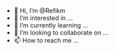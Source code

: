- 👋 Hi, I’m @Refikm
- 👀 I’m interested in ...
- 🌱 I’m currently learning ...
- 💞️ I’m looking to collaborate on ...
- 📫 How to reach me ...

<!---
Refikm/Refikm is a ✨ special ✨ repository because its `README.md` (this file) appears on your GitHub profile.
You can click the Preview link to take a look at your changes.
--->

